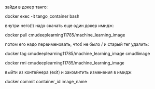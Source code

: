 зайди в  докер танго:

docker exec -it tango_container bash

внутри него(!) надо скачать еще один докер имидж:

docker pull cmudeeplearning11785/machine_learning_image

потом его надо переименовать, чтоб не было / и старый тег удалить:

docker tag cmudeeplearning11785/machine_learning_image cmudlimage

docker rmi cmudeeplearning11785/machine_learning_image

выйти из контейнера (exit) и закомитить изменения в имидж

docker commit container_id image_name

